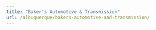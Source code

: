 ```yaml
---
title: "Baker's Automotive & Transmission"
url: /albuquerque/bakers-automotive-and-transmission/
---
```

